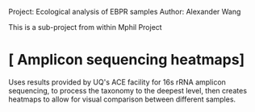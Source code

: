 
Project: Ecological analysis of EBPR samples 
Author: Alexander Wang

This is a sub-project from within Mphil Project

# [ Amplicon sequencing heatmaps]
Uses results provided by UQ's ACE facility for 16s rRNA amplicon sequencing, to process the taxonomy to the deepest level, then creates heatmaps to allow for visual comparison between different samples. 

